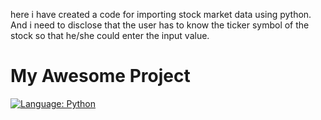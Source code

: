 here i have created a code for importing stock market data using python. And i need to disclose that the user has to know the ticker symbol of the stock so that he/she could enter the input value.
# My Awesome Project

[![Language: Python](https://img.shields.io/badge/Language-Python-blue)](https://www.python.org/)
